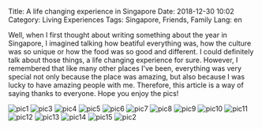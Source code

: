 Title: A life changing experience in Singapore
Date: 2018-12-30 10:02
Category: Living Experiences
Tags: Singapore, Friends, Family
Lang: en

Well, when I first thought about writing something about the year in Singapore, I imagined talking how beatiful everything was, how the culture was so unique or how the food was so good and different. I could definitely talk about those things, a life changing experience for sure. However, I remembered that like many other places I've been, everything was very special not only because the place was amazing, but also because I was lucky to have amazing people with me. Therefore, this article is a way of saying thanks to everyone. Hope you enjoy the pics!

![pic1]({filename}/articles/2018/12/30/0003.jpg)
![pic3]({filename}/articles/2018/12/30/0004.jpg)
![pic4]({filename}/articles/2018/12/30/0005.jpg)
![pic5]({filename}/articles/2018/12/30/0006.jpg)
![pic6]({filename}/articles/2018/12/30/0007.jpg)
![pic7]({filename}/articles/2018/12/30/0008.jpg)
![pic8]({filename}/articles/2018/12/30/0009.jpg)
![pic9]({filename}/articles/2018/12/30/0010.jpg)
![pic10]({filename}/articles/2018/12/30/0011.jpg)
![pic11]({filename}/articles/2018/12/30/0012.jpg)
![pic12]({filename}/articles/2018/12/30/0013.jpg)
![pic13]({filename}/articles/2018/12/30/0014.jpg)
![pic14]({filename}/articles/2018/12/30/0015.jpg)
![pic15]({filename}/articles/2018/12/30/0001.jpg)
![pic2]({filename}/articles/2018/12/30/0002.jpg)

